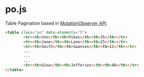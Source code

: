 # po.js
Table Pagination based in [MutationObserver API](https://developer.mozilla.org/en/docs/Web/API/MutationObserver).

```html
<table class="po" data-elements="5">
        <tr><th>Jon</th><th>Pikes</th><th>35</th></tr>
        <tr><th>Jane</th><th>Lane</th><th>25</th></tr>
        <tr><th>Smith</th><th>Swanson</th><th>12</th></tr>
        ...
        ...
        ...
        <tr><th>Gina</th><th>Jefferies</th><th>48</th></tr>
</table>
```


